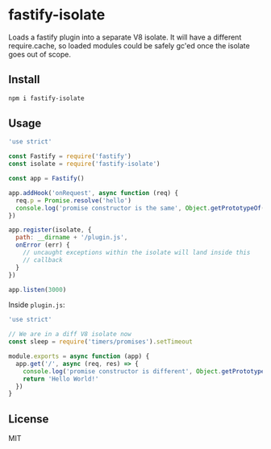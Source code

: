 # fastify-isolate

Loads a fastify plugin into a separate V8 isolate.
It will have a different require.cache, so loaded modules
could be safely gc'ed once the isolate goes out of scope.

## Install

```bash
npm i fastify-isolate
```

## Usage

```js
'use strict'

const Fastify = require('fastify')
const isolate = require('fastify-isolate')

const app = Fastify()

app.addHook('onRequest', async function (req) {
  req.p = Promise.resolve('hello')
  console.log('promise constructor is the same', Object.getPrototypeOf(req.p).constructor === Promise)
})

app.register(isolate, {
  path: __dirname + '/plugin.js',
  onError (err) {
    // uncaught exceptions within the isolate will land inside this
    // callback
  }
})

app.listen(3000)
```

Inside `plugin.js`:

```js
'use strict'

// We are in a diff V8 isolate now
const sleep = require('timers/promises').setTimeout

module.exports = async function (app) {
  app.get('/', async (req, res) => {
    console.log('promise constructor is different', Object.getPrototypeOf(req.p).constructor === Promise)
    return 'Hello World!'
  })
}
```

## License

MIT
